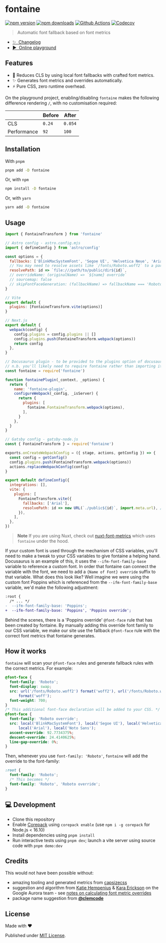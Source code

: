 # fontaine

[![npm version][npm-version-src]][npm-version-href]
[![npm downloads][npm-downloads-src]][npm-downloads-href]
[![Github Actions][github-actions-src]][github-actions-href]
[![Codecov][codecov-src]][codecov-href]

> Automatic font fallback based on font metrics

- [✨ &nbsp;Changelog](https://github.com/unjs/fontaine/blob/main/CHANGELOG.md)
- [▶️ &nbsp;Online playground](https://stackblitz.com/github/unjs/fontaine/tree/main/packages/fontaine/playground)

## Features

- 💪 Reduces CLS by using local font fallbacks with crafted font metrics.
- ✨ Generates font metrics and overrides automatically.
- ⚡️ Pure CSS, zero runtime overhead.

On the playground project, enabling/disabling `fontaine` makes the following difference rendering `/`, with no customisation required:

|             | Before | After   |
| ----------- | ------ | ------- |
| CLS         | `0.24` | `0.054` |
| Performance | `92`   | `100`   |

## Installation

With `pnpm`

```bash
pnpm add -D fontaine
```

Or, with `npm`

```bash
npm install -D fontaine
```

Or, with `yarn`

```bash
yarn add -D fontaine
```

## Usage

```js
import { FontaineTransform } from 'fontaine'

// Astro config - astro.config.mjs
import { defineConfig } from 'astro/config'

const options = {
  fallbacks: ['BlinkMacSystemFont', 'Segoe UI', 'Helvetica Neue', 'Arial', 'Noto Sans'],
  // You may need to resolve assets like `/fonts/Roboto.woff2` to a particular directory
  resolvePath: id => `file:///path/to/public/dir${id}`,
  // overrideName: (originalName) => `${name} override`
  // sourcemap: false
  // skipFontFaceGeneration: (fallbackName) => fallbackName === 'Roboto override'
}

// Vite
export default {
  plugins: [FontaineTransform.vite(options)]
}

// Next.js
export default {
  webpack(config) {
    config.plugins = config.plugins || []
    config.plugins.push(FontaineTransform.webpack(options))
    return config
  },
}

// Docusaurus plugin - to be provided to the plugins option of docusaurus.config.js
// n.b. you'll likely need to require fontaine rather than importing it
const fontaine = require('fontaine')

function fontainePlugin(_context, _options) {
  return {
    name: 'fontaine-plugin',
    configureWebpack(_config, _isServer) {
      return {
        plugins: [
          fontaine.FontaineTransform.webpack(options),
        ],
      }
    },
  }
}

// Gatsby config - gatsby-node.js
const { FontaineTransform } = require('fontaine')

exports.onCreateWebpackConfig = ({ stage, actions, getConfig }) => {
  const config = getConfig()
  config.plugins.push(FontaineTransform.webpack(options))
  actions.replaceWebpackConfig(config)
}

export default defineConfig({
  integrations: [],
  vite: {
    plugins: [
      FontaineTransform.vite({
        fallbacks: ['Arial'],
        resolvePath: id => new URL(`./public${id}`, import.meta.url), // id is the font src value in the CSS
      }),
    ],
  },
})
```

> **Note**
> If you are using Nuxt, check out [nuxt-font-metrics](https://github.com/danielroe/nuxt-font-metrics) which uses `fontaine` under the hood.

If your custom font is used through the mechanism of CSS variables, you'll need to make a tweak to your CSS variables to give fontaine a helping hand. Docusaurus is an example of this, it uses the `--ifm-font-family-base` variable to reference a custom font. In order that fontaine can connect the variable with the font, we need to add a `{Name of Font} override` suffix to that variable. What does this look like? Well imagine we were using the custom font Poppins which is referenced from the `--ifm-font-family-base` variable, we'd make the following adjustment:

```diff
:root {
  /* ... */
-  --ifm-font-family-base: 'Poppins';
+  --ifm-font-family-base: 'Poppins', 'Poppins override';
```

Behind the scenes, there is a 'Poppins override' `@font-face` rule that has been created by fontaine. By manually adding this override font family to our CSS variable, we make our site use the fallback `@font-face` rule with the correct font metrics that fontaine generates.

## How it works

`fontaine` will scan your `@font-face` rules and generate fallback rules with the correct metrics. For example:

```css
@font-face {
  font-family: 'Roboto';
  font-display: swap;
  src: url('/fonts/Roboto.woff2') format('woff2'), url('/fonts/Roboto.woff')
      format('woff');
  font-weight: 700;
}
/* This additional font-face declaration will be added to your CSS. */
@font-face {
  font-family: 'Roboto override';
  src: local('BlinkMacSystemFont'), local('Segoe UI'), local('Helvetica Neue'),
      local('Arial'), local('Noto Sans');
  ascent-override: 92.7734375%;
  descent-override: 24.4140625%;
  line-gap-override: 0%;
}
```

Then, whenever you use `font-family: 'Roboto'`, `fontaine` will add the override to the font-family:

```css
:root {
  font-family: 'Roboto';
  /* This becomes */
  font-family: 'Roboto', 'Roboto override';
}
```

## 💻 Development

- Clone this repository
- Enable [Corepack](https://github.com/nodejs/corepack) using `corepack enable` (use `npm i -g corepack` for Node.js < 16.10)
- Install dependencies using `pnpm install`
- Run interactive tests using `pnpm dev`; launch a vite server using source code with `pnpm demo:dev`

## Credits

This would not have been possible without:

- amazing tooling and generated metrics from [capsizecss](https://seek-oss.github.io/capsize/)
- suggestion and algorithm from [Katie Hempenius](https://katiehempenius.com/) & [Kara Erickson](https://github.com/kara) on the Google Aurora team - see [notes on calculating font metric overrides](https://docs.google.com/document/d/e/2PACX-1vRsazeNirATC7lIj2aErSHpK26hZ6dA9GsQ069GEbq5fyzXEhXbvByoftSfhG82aJXmrQ_sJCPBqcx_/pub)
- package name suggestion from [**@clemcode**](https://github.com/clemcode)

## License

Made with ❤️

Published under [MIT License](./LICENCE).

<!-- Badges -->

[npm-version-src]: https://img.shields.io/npm/v/fontaine?style=flat-square
[npm-version-href]: https://npmjs.com/package/fontaine
[npm-downloads-src]: https://img.shields.io/npm/dm/fontaine?style=flat-square
[npm-downloads-href]: https://npmjs.com/package/fontaine
[github-actions-src]: https://img.shields.io/github/actions/workflow/status/unjs/fontaine/ci.yml?branch=main&style=flat-square
[github-actions-href]: https://github.com/unjs/fontaine/actions/workflows/ci.yml
[codecov-src]: https://img.shields.io/codecov/c/gh/unjs/fontaine/main?style=flat-square
[codecov-href]: https://codecov.io/gh/unjs/fontaine
